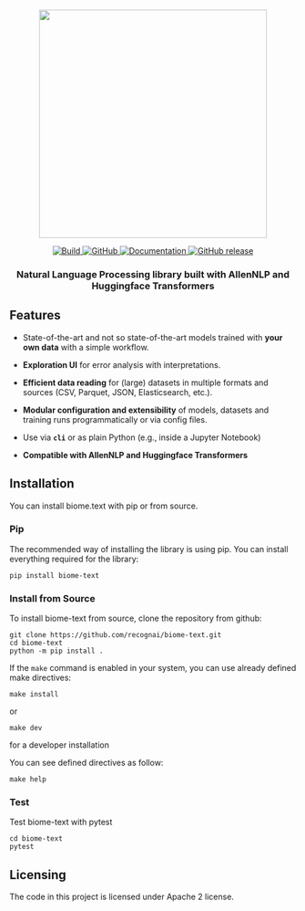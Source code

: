 <p align="center">
    <br>
    <img src="https://github.com/recognai/biome-text/raw/master/docs/biome_text_logo_for_readme.png" width="400"/>
    <br>
<p>
<p align="center">
    <a href="https://travis-ci.org/recognai/biome-text">
        <img alt="Build" src="https://travis-ci.org/recognai/biome-text.svg?branch=master">
    </a>
    <a href="https://github.com/recognai/biome-text/blob/master/LICENSE.txt">
        <img alt="GitHub" src="https://img.shields.io/github/license/recognai/biome-text.svg?color=blue">
    </a>
    <a href="https://www.recogn.ai/biome-text/index.html">
        <img alt="Documentation" src="https://img.shields.io/website/http/www.recogn.ai/biome-text/index.html.svg?down_color=red&down_message=offline&up_message=online">
    </a>
    <a href="https://github.com/recognai/biome-text/releases">
        <img alt="GitHub release" src="https://img.shields.io/github/release/recognai/biome-text.svg">
    </a>
</p>

<h3 align="center">
<p>Natural Language Processing library built with AllenNLP and Huggingface Transformers
</h3>

## Features

* State-of-the-art and not so state-of-the-art models trained with **your own data** with a simple workflow.

* **Exploration UI** for error analysis with interpretations.

* **Efficient data reading** for (large) datasets in multiple formats and sources (CSV, Parquet, JSON, Elasticsearch, etc.).

* **Modular configuration and extensibility** of models, datasets and training runs programmatically or via config files.

* Use via **`cli`** or as plain Python (e.g., inside a Jupyter Notebook)

* **Compatible with AllenNLP and Huggingface Transformers**

## Installation

You can install biome.text with pip or from source.


### Pip


The recommended way of installing the library is using pip. You can install everything required for the library:

```shell
pip install biome-text
```

### Install from Source
To install biome-text from source, clone the repository from github:

````shell
git clone https://github.com/recognai/biome-text.git
cd biome-text
python -m pip install .
````

If the `make` command is enabled in your system, you can use already defined make directives:

````shell
make install
````  

or 
````shell
make dev
````
for a developer installation

You can see defined directives as follow:
````shell script
make help
````

### Test
Test biome-text with pytest

````shell script
cd biome-text
pytest
````

## Licensing

The code in this project is licensed under Apache 2 license.
